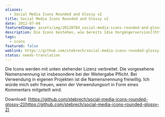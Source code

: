```yaml
---
aliases:
  - Social Media Icons Rounded and Glossy v2
title: Social Media Icons Rounded and Glossy v2
date: 2012-07-04
featuredImage: assets/img/20120704_social-media-icons-rounded-and-glossy-v2.jpg
description: Die Icons bestehen, wie bereits [die Vorgängerversion](https://stebre.ch/projects/social-media-icons-rounded-and-glossy-v1/), aus einer Reihe von Symbolen diverser Social Media Diensten. Diese Icons wurden durch einen runderen Hintergrund ersetzt. Ausserdem kommt ein anderer Glanzeffekt zum Einsatz.
tags:
  - icons
featured: false
weblink: https://github.com/stebrech/social-media-icons-rounded-glossy-2
status: needs-translation
---
```

Die Icons werden mit unten stehender Lizenz verbreitet. Die vorgesehene Namensnennung ist insbesondere bei der Weitergabe Pflicht. Bei Verwendung in eigenen Projekten ist die Namensnennung freiwillig. Ich würde mich sehr freuen, wenn der Verwendungsort in Form eines Kommentars mitgeteilt wird.

Download: [https://github.com/stebrech/social-media-icons-rounded-glossy-2](https://github.com/stebrech/social-media-icons-rounded-glossy-2)
